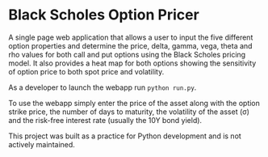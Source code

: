 # Black Scholes Option Pricer

A single page web application that allows a user to input the five different option properties and determine
the price, delta, gamma, vega, theta and rho values for both call and put options using the Black Scholes
pricing model. It also provides a heat map for both options showing the sensitivity of option price to both
spot price and volatility.

As a developer to launch the webapp run `python run.py`.

To use the webapp simply enter the price of the asset along with the option strike price, the number of days to maturity, the
volatility of the asset (σ) and the risk-free interest rate (usually the 10Y bond yield).

This project was built as a practice for Python development and is not actively maintained.
